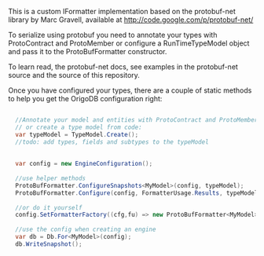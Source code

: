 This is a custom IFormatter implementation based on the
protobuf-net library by Marc Gravell, available at http://code.google.com/p/protobuf-net/


To serialize using protobuf you need to annotate your types with ProtoContract and ProtoMember or
configure a RunTimeTypeModel object and pass it to the ProtoBufFormatter constructor.

To learn read, the protobuf-net docs, see examples in the protobuf-net source and the source
of this repository.


Once you have configured your types, there are a couple of static methods to help
you get the OrigoDB configuration right:

```csharp

  //Annotate your model and entities with ProtoContract and ProtoMember
  // or create a type model from code:
  var typeModel = TypeModel.Create();
  //todo: add types, fields and subtypes to the typeModel
  
  
  var config = new EngineConfiguration();
  
  //use helper methods
  ProtoBufFormatter.ConfigureSnapshots<MyModel>(config, typeModel);
  ProtoBufFormatter.Configure(config, FormatterUsage.Results, typeModel);
  
  //or do it yourself
  config.SetFormatterFactory((cfg,fu) => new ProtoBufFormatter<MyModel>(), FormatterUsage.Snapshot);
  
  //use the config when creating an engine
  var db = Db.For<MyModel>(config);
  db.WriteSnapshot();
```


